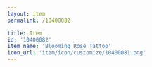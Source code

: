 ```yaml
---
layout: item
permalink: /10400082

title: Item
id: '10400082'
item_name: 'Blooming Rose Tattoo'
icon_url: 'item/icon/customize/10400081.png'
---
```

